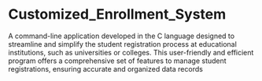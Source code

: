# Customized_Enrollment_System
A command-line application developed in the C language designed to streamline and simplify the student registration process at educational institutions, such as universities or colleges. This user-friendly and efficient program offers a comprehensive set of features to manage student registrations, ensuring accurate and organized data records
